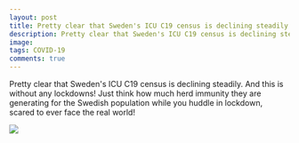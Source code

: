 ```yaml
---
layout: post
title: Pretty clear that Sweden's ICU C19 census is declining steadily.
description: Pretty clear that Sweden's ICU C19 census is declining steadily.
image: 
tags: COVID-19
comments: true
---
```

Pretty clear that Sweden's ICU C19 census is declining steadily. And
this is without any lockdowns! Just think how much herd immunity they
are generating for the Swedish population while you huddle in lockdown,
scared to ever face the real world!

![](https://lh4.googleusercontent.com/4Q7uQmVKm5S9lckz5aX3h1vCoKXoH1A4FumwL0bcP1ObRiHcqciXVnP1wB7JUDhUxOYYpeC6VYgD6ktuta3KZbWx6BsK-ikYdHTP5GEbPSNGvv7zqBET=w1280)
